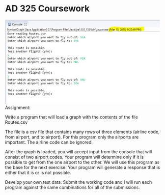 # AD 325 Coursework

![Search Example](https://github.com/ZakBrinlee/Java-Algorithms/blob/master/Breadth_First_Graph/GraphSearchResults.JPG)
Assignment:

Write a program that will load a graph with the contents of the file Routes.csv

The file is a csv file that contains many rows of three elements (airline code, from airport, and to airport).  For this program only the airports are important.  The airline code can be ignored.

After the graph is loaded, you will accept input from the console that will consist of two airport codes.  Your program will determine only if it is possible to get from the one airport to the other.  We will use this program as the base for the next exercise.  Your program will generate a response that is either that it is or is not possible.

Develop your own test data.  Submit the working code and I will run each program against the same combinations for all of the submissions.
